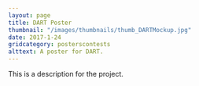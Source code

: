 ```yaml
---
layout: page
title: DART Poster
thumbnail: "/images/thumbnails/thumb_DARTMockup.jpg"
date: 2017-1-24
gridcategory: posterscontests
alttext: A poster for DART.
---
```

This is a description for the project.
